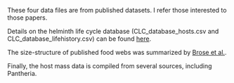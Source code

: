 These four data files are from published datasets. I refer those interested to those papers.

Details on the helminth life cycle database (CLC_database_hosts.csv and CLC_database_lifehistory.csv) can be found [here](http://onlinelibrary.wiley.com/doi/10.1002/ecy.1680/suppinfo).

The size-structure of published food webs was summarized by [Brose et al.](http://onlinelibrary.wiley.com/doi/10.1890/0012-9658(2006)87[2411:CBRINF]2.0.CO;2/full).

Finally, the host mass data is compiled from several sources, including Pantheria.
